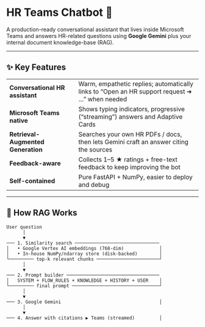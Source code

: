 # HR Teams Chatbot 🚀

A production-ready conversational assistant that lives inside Microsoft Teams and answers HR-related questions using **Google Gemini** plus your internal document knowledge-base (RAG).

---

## ✨ Key Features

| | |
|---|---|
| **Conversational HR assistant** | Warm, empathetic replies; automatically links to “Open an HR support request ➜ …” when needed |
| **Microsoft Teams native** | Shows typing indicators, progressive (“streaming”) answers and Adaptive Cards |
| **Retrieval-Augmented Generation** | Searches your own HR PDFs / docs, then lets Gemini craft an answer citing the sources |
| **Feedback-aware** | Collects 1–5 ★ ratings + free-text feedback to keep improving the bot |
| **Self-contained** | Pure FastAPI + NumPy, easier to deploy and debug |

---

## 🧠 How RAG Works

```text
User question
      │
      ▼
─── 1. Similarity search ───────────────────────────────
│   • Google Vertex AI embeddings (768-dim)             │
│   • In-house NumPy/ndarray store (disk-backed)        │
└───────── top-k relevant chunks ───────────────────────┘
      │
      ▼
─── 2. Prompt builder ──────────────────────────────────
│   SYSTEM + FLOW_RULES + KNOWLEDGE + HISTORY + USER    │
└───────── final prompt ────────────────────────────────┘
      │
      ▼
─── 3. Google Gemini                                    │
      │
      ▼
─── 4. Answer with citations ▶ Teams (streamed)         │
